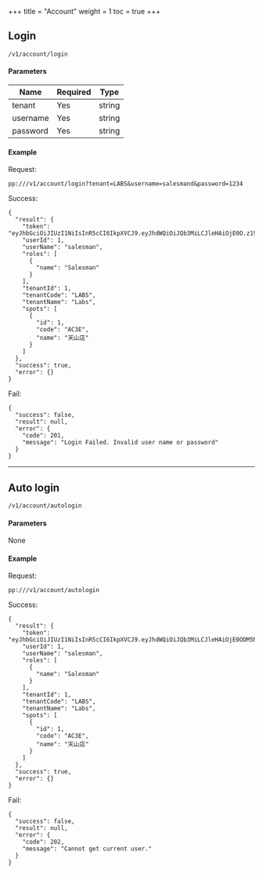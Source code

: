 +++
title = "Account"
weight = 1
toc = true
+++

## Login

`/v1/account/login`

#### Parameters

|Name|Required|Type|
|---|---|---|
|tenant|Yes|string|
|username|Yes|string|
|password|Yes|string|

#### Example

Request: 

`pp:///v1/account/login?tenant=LABS&username=salesmand&password=1234`

Success:
```
{
  "result": {
    "token": "eyJhbGciOiJIUzI1NiIsInR5cCI6IkpXVCJ9.eyJhdWQiOiJQb3MiLCJleHAiOjE0O.z19pVl9OBV2RkGTOU2KIuLhLEJi6IS_Q9vxNjhYbjus",
    "userId": 1,
    "userName": "salesman",
    "roles": [
      {
        "name": "Salesman"
      }
    ],
    "tenantId": 1,
    "tenantCode": "LABS",
    "tenantName": "Labs",
    "spots": [
      {
        "id": 1,
        "code": "AC3E",
        "name": "天山店"
      }
    ]
  },
  "success": true,
  "error": {}
}
```

Fail:

```
{
  "success": false,
  "result": null,
  "error": {
    "code": 201,
    "message": "Login Failed. Invalid user name or password"
  }
}
```

---

## Auto login

`/v1/account/autologin`

#### Parameters

None

#### Example

Request:

`pp:///v1/account/autologin`

Success:

```
{
  "result": {
    "token": "eyJhbGciOiJIUzI1NiIsInR5cCI6IkpXVCJ9.eyJhdWQiOiJQb3MiLCJleHAiOjE0ODM5MzYxMDQsImh0dHA6Ly93d3cuYXNwbmV0Ym9pbGVycGxhdGUuY29tL2lkZW50aXR5L2NsYWltcy90ZW5hbnRJZCI6IjEiLCJpc3MiOiJMQUJTIiwibmFtZWlkIjoiMSIsIm5iZiI6MTQ4MzY3NjkwNCwicm9sZSI6IlNhbGVzbWFuIiwidW5pcXVlX25hbWUiOiJzYWxlc21hbiJ9.z19pVl9OBV2RkGTOU2KIuLhLEJi6IS_Q9vxNjhYbjus",
    "userId": 1,
    "userName": "salesman",
    "roles": [
      {
        "name": "Salesman"
      }
    ],
    "tenantId": 1,
    "tenantCode": "LABS",
    "tenantName": "Labs",
    "spots": [
      {
        "id": 1,
        "code": "AC3E",
        "name": "天山店"
      }
    ]
  },
  "success": true,
  "error": {}
}
```

Fail:

```
{
  "success": false,
  "result": null,
  "error": {
    "code": 202,
    "message": "Cannot get current user."
  }
}
```
